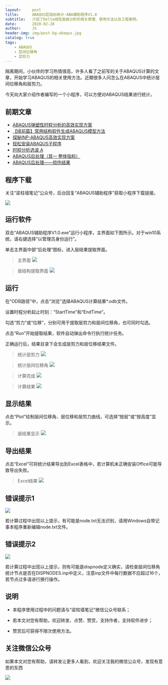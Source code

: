 ```yaml
---
layout:     post
title:      ABAQUS层指标统计-ABA辅助程序V1.0
subtitle:   介绍了Delta线性屈曲分析的相关原理、使用方法以及工程案例。
date:       2020-02-28
author:     JS
header-img: img/post-bg-abaqus.jpg
catalog: true
tags:
    - ABAQUS
    - 层间位移角
    - 层剪力
---
```


隔离期间，小伙伴的学习热情很高，许多人看了之前写的关于ABAQUS计算的文章，开始学习ABAQUS的相关使用方法。近期很多人问怎么在ABAQUS中统计层间位移角和层剪力。

今天向大家介绍作者编写的一个小程序，可以方便对ABAQUS结果进行统计。

## 前期文章

* [ABAQUS弹塑性时程分析的高效实现方案](https://mp.weixin.qq.com/s/1PfIGuc57cbvtCobyWqwpA)
* [【续前篇】常用结构软件生成ABAQUS模型方法](https://mp.weixin.qq.com/s/K8h9fcKnvsmAwa6tsyM2cQ)
* [探秘INP-ABAQUS高效实现方案](https://mp.weixin.qq.com/s/hmNCw6jeuCGZkw8Ml5UEVQ)
* [轻松安装ABAQUS子程序](https://mp.weixin.qq.com/s/nETKAfl88ZpLYEU2d5GFYQ)
* [时程分析选波 A](https://mp.weixin.qq.com/s/bHFNePHUyIVyVGIuBBGo8A)
* [ABAQUS后处理（其一 整体指标）](https://mp.weixin.qq.com/s/QhfBmdcl7bXdlvpl7xQTIg)
* [ABAQUS后处理——损伤结果](https://mp.weixin.qq.com/s/vgVEz71oeMq4mUSPosOXfg)

## 程序下载

关注“梁柱墙笔记”公众号，后台回复“ABAQUS辅助程序”获取小程序下载链接。

![](https://pic.downk.cc/item/5e50fa03bb8bdc23de243296.jpg)


## 运行软件

双击“ABAQUS辅助程序V1.0.exe”运行小程序，主界面如下图所示。对于win10系统，请右键选择“以管理员身份运行”。

单击主界面中部“后处理”图标，进入层结果提取界面。

>主界面
![](https://pic.downk.cc/item/5e7458d7e83c3a1e3a290eb5.png)

>层结构提取界面
![](https://pic.downk.cc/item/5e7458d7e83c3a1e3a290ea9.png)

## 运行

在“ODB路径”中，点击“浏览”选择ABAQUS计算结果*.odb文件。

设置时程分析起止时刻：“StartTime”和“EndTime”。

勾选“剪力”或“位移”，分别可用于提取层剪力和层间位移角，也可同时勾选。

点击“Run”开始提取结果，软件自动弹出命令行执行统计任务。

正确运行后，结果目录下会生成层剪力和层位移结果文件。

>统计层剪力
![](https://pic.downk.cc/item/5e7458d7e83c3a1e3a290eae.png)

>统计层间位移角
![](https://pic.downk.cc/item/5e7458d7e83c3a1e3a290eb0.png)

>计算完成
![](https://pic.downk.cc/item/5e7458d7e83c3a1e3a290eb3.png)

>计算结果
![](https://pic.downk.cc/item/5e74590fe83c3a1e3a2935ae.jpg)

## 显示结果

点击“Plot”绘制层间位移角、层位移和层剪力曲线，可选择“按层”或“按高度”显示。

>层结果显示
![](https://pic.downk.cc/item/5e74590fe83c3a1e3a2935b1.png)

## 导出结果

点击“Excel”可将统计结果导出到Excel表格中，若计算机未正确安装Office可能导致导出失败。

>Excel结果
![](https://pic.downk.cc/item/5e74590fe83c3a1e3a2935b3.png)

## 错误提示1

![](https://pic.downk.cc/item/5e74590fe83c3a1e3a2935b5.png)

若计算过程中出现以上提示，有可能是node.txt无法识别，请用Windows自带记事本程序重新编辑node.txt文件。

## 错误提示2

![](https://pic.downk.cc/item/5e74590fe83c3a1e3a2935b8.png)

若计算过程中出现以上提示，则有可能是dispnode定义确实，请检查层间位移角统计节点是否在DISPNODES.inp中定义，注意inp文件中每行数据不应超过16个，若节点过多请进行换行操作。

## 说明

* 本程序使用过程中的问题请与“梁柱墙笔记”微信公众号联系；

* 若本文对您有帮助，欢迎转发、点赞、赞赏，支持作者，支持软件进步；

* 赞赏后可获得不限次使用方法。

## 关注微信公众号

如果本文对您有帮助，请转发让更多人看到，欢迎关注我的微信公众号，发现有意思的东西 

![](https://pic.downk.cc/item/5e50fa03bb8bdc23de243296.jpg)
 
